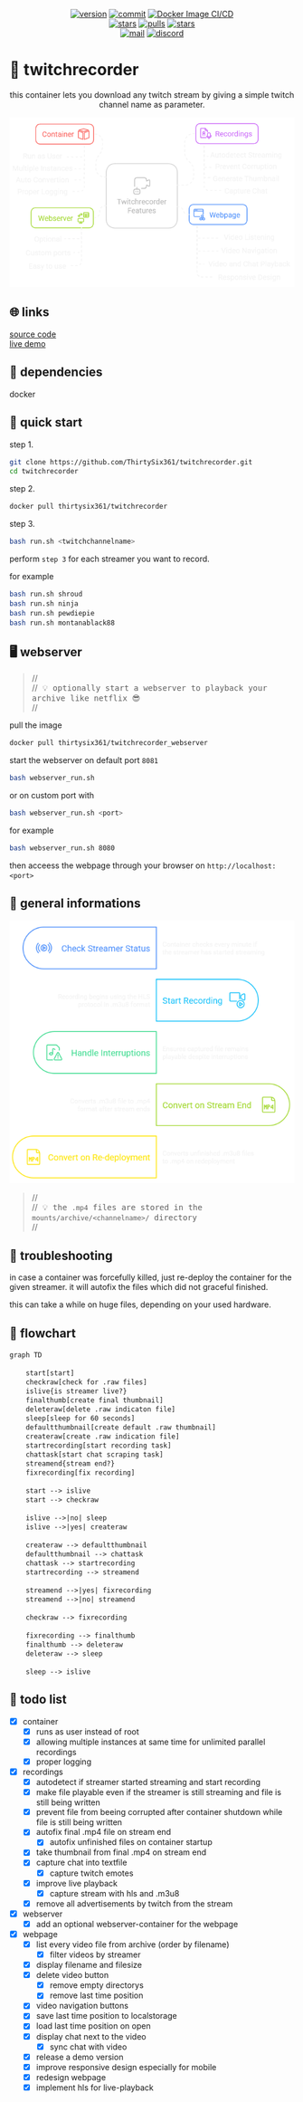 <div align="center">

[![version](https://img.shields.io/endpoint?url=https://raw.githubusercontent.com/ThirtySix361/twitchrecorder/master/build/version.json?&style=for-the-badge&logo=wikidata)](https://github.com/ThirtySix361/twitchrecorder)
[![commit](https://img.shields.io/github/last-commit/ThirtySix361/twitchrecorder?&style=for-the-badge&logo=github&label=github+last+commit)](https://github.com/ThirtySix361/twitchrecorder)
[![Docker Image CI/CD](https://img.shields.io/github/actions/workflow/status/ThirtySix361/twitchrecorder/docker.yml?style=for-the-badge&logo=github&label=Docker%20Pipeline)](https://github.com/ThirtySix361/twitchrecorder/actions/workflows/docker.yml) <br>
[![stars](https://img.shields.io/github/stars/thirtysix361/twitchrecorder.svg?style=for-the-badge&logo=github&label=github+stars)](https://github.com/ThirtySix361/twitchrecorder/stargazers)
[![pulls](https://img.shields.io/docker/pulls/thirtysix361/twitchrecorder.svg?style=for-the-badge&logo=docker)](https://hub.docker.com/r/thirtysix361/twitchrecorder)
[![stars](https://img.shields.io/docker/stars/thirtysix361/twitchrecorder.svg?style=for-the-badge&logo=docker)](https://hub.docker.com/r/thirtysix361/twitchrecorder) <br>
[![mail](https://img.shields.io/badge/contact-dev%4036ip.de-blue?style=for-the-badge&&logo=maildotru)](mailto:dev@36ip.de)
[![discord](https://img.shields.io/badge/discord-.thirtysix-5865F2?style=for-the-badge&logo=discord)](https://discord.com/users/323043165021929482)

</div>

# 🎥 twitchrecorder

<div align="center">

this container lets you download any twitch stream by giving a simple twitch channel name as parameter.

[![features](https://raw.githubusercontent.com/ThirtySix361/twitchrecorder/master/doc/features.png)](https://github.com/ThirtySix361/twitchrecorder/)

<!--
[![preview](https://raw.githubusercontent.com/ThirtySix361/twitchrecorder/master/doc/preview.png)](https://36ip.de/twitchrecorder/)
-->

</div>

## 🌐 links

[source code](https://github.com/ThirtySix361/twitchrecorder) \
[live demo](https://36ip.de/twitchrecorder/)

## 🔗 dependencies

docker

## 🚀 quick start

step 1.

```bash
git clone https://github.com/ThirtySix361/twitchrecorder.git
cd twitchrecorder
```

step 2.

```bash
docker pull thirtysix361/twitchrecorder
```

step 3.

```bash
bash run.sh <twitchchannelname>
```

perform `step 3` for each streamer you want to record.

for example

```bash
bash run.sh shroud
bash run.sh ninja
bash run.sh pewdiepie
bash run.sh montanablack88
```

## 🖥️ webserver

>//<br>//<samp> 💡 optionally start a webserver to playback your archive like netflix 😎</samp><br>//

pull the image

```bash
docker pull thirtysix361/twitchrecorder_webserver
```

start the webserver on default port `8081`

```bash
bash webserver_run.sh
```

or on custom port with
```bash
bash webserver_run.sh <port>
```

for example
```bash
bash webserver_run.sh 8080
```

then acceess the webpage through your browser on `http://localhost:<port>`

## 🧠 general informations

<div align="center">

[![flow](https://raw.githubusercontent.com/ThirtySix361/twitchrecorder/master/doc/flow.png)](https://github.com/ThirtySix361/twitchrecorder/)

</div>

>//<br>//<samp> 💡 the `.mp4` files are stored in the `mounts/archive/<channelname>/` directory </samp><br>//

## 🧐 troubleshooting

in case a container was forcefully killed, just re-deploy the container for the given streamer.
it will autofix the files which did not graceful finished.

this can take a while on huge files, depending on your used hardware.

## 🌊 flowchart

```mermaid
graph TD

    start[start]
    checkraw[check for .raw files]
    islive{is streamer live?}
    finalthumb[create final thumbnail]
    deleteraw[delete .raw indicaton file]
    sleep[sleep for 60 seconds]
    defaultthumbnail[create default .raw thumbnail]
    createraw[create .raw indication file]
    startrecording[start recording task]
    chattask[start chat scraping task]
    streamend{stream end?}
    fixrecording[fix recording]

    start --> islive
    start --> checkraw

    islive -->|no| sleep
    islive -->|yes| createraw

    createraw --> defaultthumbnail
    defaultthumbnail --> chattask
    chattask --> startrecording
    startrecording --> streamend

    streamend -->|yes| fixrecording
    streamend -->|no| streamend

    checkraw --> fixrecording

    fixrecording --> finalthumb
    finalthumb --> deleteraw
    deleteraw --> sleep

    sleep --> islive

```

## 📝 todo list
- [x] container
    - [x] runs as user instead of root
    - [x] allowing multiple instances at same time for unlimited parallel recordings
    - [x] proper logging
- [x] recordings
    - [x] autodetect if streamer started streaming and start recording
    - [x] make file playable even if the streamer is still streaming and file is still being written
    - [x] prevent file from beeing corrupted after container shutdown while file is still being written
    - [x] autofix final .mp4 file on stream end
        - [x] autofix unfinished files on container startup
    - [x] take thumbnail from final .mp4 on stream end
    - [x] capture chat into textfile
        - [x] capture twitch emotes
    - [x] improve live playback
        - [x] capture stream with hls and .m3u8
    - [x] remove all advertisements by twitch from the stream
- [x] webserver
    - [x] add an optional webserver-container for the webpage
- [x] webpage
    - [x] list every video file from archive (order by filename)
        - [x] filter videos by streamer
    - [x] display filename and filesize
    - [x] delete video button
        - [x] remove empty directorys
        - [x] remove last time position
    - [x] video navigation buttons
    - [x] save last time position to localstorage
    - [x] load last time position on open
    - [x] display chat next to the video
        - [x] sync chat with video
    - [x] release a demo version
    - [x] improve responsive design especially for mobile
    - [x] redesign webpage
    - [x] implement hls for live-playback
